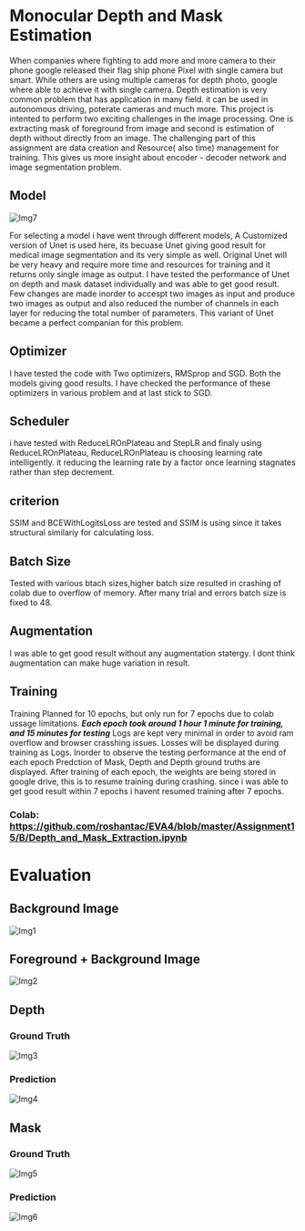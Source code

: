 # Monocular Depth and Mask Estimation
When companies where fighting to add more and more camera to their phone google released their flag ship phone Pixel with single camera but smart. While others are using multiple cameras for depth photo, google where able to achieve it with single camera. Depth estimation is very common problem that has application in many field. it can be used in autonomous driving, poterate cameras and much more. This project is intented to perform two exciting challenges in the image processing. One is extracting mask of foreground from image and second is estimation of depth without directly from an image. The challenging part of this assignment are data creation and Resource( also time)  management for training. This gives us more insight about encoder - decoder network and image segmentation problem. 


## Model

![Img7 ](Images/Unet_.jpg)

For selecting a model i have went through different models, A Customized version of Unet is used here, its becuase Unet giving good result for medical image segmentation and its very simple as well. Original Unet will be very heavy and require more time and resources for training and it returns only single image as output. I have tested the performance of Unet on depth and mask dataset individually and was able to get good result. Few changes are made inorder to accespt two images as input and produce two images as output and also reduced the number of channels in each layer for reducing the total number of parameters. This variant of Unet became a perfect companian for this problem.

## Optimizer
I have tested the code with Two optimizers, RMSprop and SGD. Both the models giving good results. I have checked the performance of these optimizers in various problem and at last stick to SGD. 

## Scheduler
i have tested with ReduceLROnPlateau and StepLR and finaly using ReduceLROnPlateau, ReduceLROnPlateau is choosing learning rate intelligently. it reducing the learning rate by a factor once learning stagnates rather than step decrement.

## criterion
SSIM and BCEWithLogitsLoss are tested and SSIM is using since it takes structural similariy for calculating loss. 

## Batch Size
Tested with various btach sizes,higher batch size resulted in crashing of colab due to overflow of memory. After many trial and errors batch size is fixed to 48.

## Augmentation
I was able to get good result without any augmentation statergy. I dont think augmentation can make huge variation in result.

## Training 
Training Planned for 10 epochs, but only run for 7 epochs due to colab ussage limitations. ***Each epoch took around 1 hour 1 minute  for training, and 15 minutes for testing***
Logs are kept very minimal in order to avoid ram overflow and browser crasshing issues. Losses will be displayed during training as Logs. Inorder to observe the testing performance at the end of each epoch Predction of Mask, Depth and Depth ground truths are displayed.
After training of each epoch, the weights are being stored in google drive, this is to resume training during crashing. since i was able to get good result within 7 epochs i havent resumed training after 7 epochs. 



### Colab: https://github.com/roshantac/EVA4/blob/master/Assignment15/B/Depth_and_Mask_Extraction.ipynb 

# Evaluation 

## Background Image

![Img1 ](Images/bg.png)

## Foreground + Background Image

![Img2 ](Images/fgbg.png)

## Depth

### Ground Truth

![Img3 ](Images/depth_GT.png)

### Prediction

![Img4 ](Images/depth_Pred.png)

## Mask

### Ground Truth

![Img5 ](Images/mask_GT.png)

### Prediction

![Img6 ](Images/mask_Pred.png)




